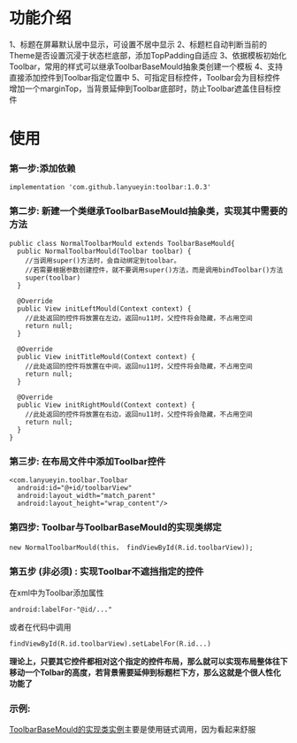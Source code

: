 # 功能介绍
1、标题在屏幕默认居中显示，可设置不居中显示
2、标题栏自动判断当前的Theme是否设置沉浸于状态栏底部，添加TopPadding自适应
3、依据模板初始化Toolbar，常用的样式可以继承ToolbarBaseMould抽象类创建一个模板
4、支持直接添加控件到Toolbar指定位置中
5、可指定目标控件，Toolbar会为目标控件增加一个marginTop，当背景延伸到Toolbar底部时，防止Toolbar遮盖住目标控件
# 使用
### 第一步:添加依赖
    implementation 'com.github.lanyueyin:toolbar:1.0.3'
### 第二步: 新建一个类继承ToolbarBaseMould抽象类，实现其中需要的方法
    public class NormalToolbarMould extends ToolbarBaseMould{
      public NormalToolbarMould(Toolbar toolbar) {
        //当调用super()方法时，会自动绑定到toolbar。
        //若需要根据参数创建控件，就不要调用super()方法，而是调用bindToolbar()方法
        super(toolbar)
      }

      @Override
      public View initLeftMould(Context context) {
        //此处返回的控件将放置在左边，返回nu11时，父控件将会隐藏，不占用空间
        return null;
      }

      @Override
      public View initTitleMould(Context context) {
        //此处返回的控件将放置在中间，返回nu11时，父控件将会隐藏，不占用空间
        return null;
      }

      @Override
      public View initRightMould(Context context) {
        //此处返回的控件将放置在右边，返回nu11时，父控件将会隐藏，不占用空间
        return null;
      }
    }
### 第三步: 在布局文件中添加Toolbar控件
    <com.lanyueyin.toolbar.Toolbar
      android:id="@+id/toolbarView"
      android:layout_width="match_parent"
      android:layout_height="wrap_content"/>
### 第四步: Toolbar与ToolbarBaseMould的实现类绑定
    new NormalToolbarMould(this， findViewById(R.id.toolbarView));
### 第五步 (非必须) : 实现Toolbar不遮挡指定的控件
在xml中为Toolbar添加属性

    android:labelFor-"@id/..."

或者在代码中调用

    findViewById(R.id.toolbarView).setLabelFor(R.id...)

**理论上，只要其它控件都相对这个指定的控件布局，那么就可以实现布局整体往下移动一个Tolbar的高度，若背景需要延伸到标题栏下方，那么这就是个很人性化功能了**

### 示例:
[ToolbarBaseMould的实现类实例](https://github.com/lanyueyin/toolbar/blob/main/app/src/main/java/com/dep/myapplication/mould/NormalToolbarMould.java)主要是使用链式调用，因为看起来舒服